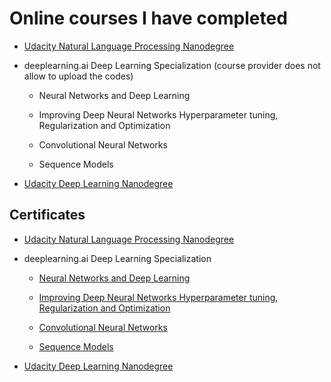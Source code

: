 # Online courses I have completed

* [Udacity Natural Language Processing Nanodegree](https://github.com/vgkortsas/Online_courses/tree/master/Udacity_Natural_Language_Processing_Nanodegree)

* deeplearning.ai Deep Learning Specialization (course provider does not allow to upload the codes)

    * Neural Networks and Deep Learning

    * Improving Deep Neural Networks Hyperparameter tuning, Regularization and Optimization

    * Convolutional Neural Networks

    * Sequence Models


* [Udacity Deep Learning Nanodegree](https://github.com/vgkortsas/Online_courses/tree/master/Udacity_Deep_Learning_Nanodegree)

## Certificates

* [Udacity Natural Language Processing Nanodegree](https://github.com/vgkortsas/Online_courses/blob/master/Certificates/Udacity%20NLP%20graduation%20certificate.pdf)

* deeplearning.ai Deep Learning Specialization 

	* [Neural Networks and Deep Learning](https://github.com/vgkortsas/Online_courses/blob/master/Certificates/Neural%20Networks%20and%20Deep%20Learning%20certificate.pdf)

	* [Improving Deep Neural Networks Hyperparameter tuning, Regularization and Optimization](https://github.com/vgkortsas/Online_courses/blob/master/Certificates/Improving%20Deep%20Neural%20Networks%20Hyperparameter%20tuning%2C%20Regularization%20and%20Optimization%20certificate.pdf)

	* [Convolutional Neural Networks](https://github.com/vgkortsas/Online_courses/blob/master/Certificates/Convolutional%20Neural%20Networks%20Certificate.pdf)

	* [Sequence Models](https://github.com/vgkortsas/Online_courses/blob/master/Certificates/Sequence%20Models%20Coursera%20certificate.pdf)

* [Udacity Deep Learning Nanodegree](https://github.com/vgkortsas/Online_courses/blob/master/Certificates/Udacity%20DL%20graduation%20certificate.pdf)



